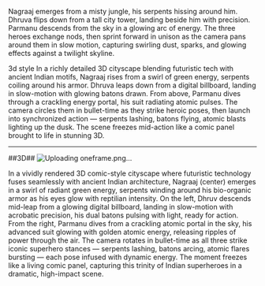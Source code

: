 Nagraaj emerges from a misty jungle, his serpents hissing around him. Dhruva flips down from a tall city tower, landing beside him with precision. Parmanu descends from the sky in a glowing arc of energy. The three heroes exchange nods, then sprint forward in unison as the camera pans around them in slow motion, capturing swirling dust, sparks, and glowing effects against a twilight skyline.

3d style In a richly detailed 3D cityscape blending futuristic tech with ancient Indian motifs, Nagraaj rises from a swirl of green energy, serpents coiling around his armor. Dhruva leaps down from a digital billboard, landing in slow-motion with glowing batons drawn. From above, Parmanu dives through a crackling energy portal, his suit radiating atomic pulses. The camera circles them in bullet-time as they strike heroic poses, then launch into synchronized action — serpents lashing, batons flying, atomic blasts lighting up the dusk. The scene freezes mid-action like a comic panel brought to life in stunning 3D.






-------------------
##3D##
![Uploading oneframe.png…]()


In a vividly rendered 3D comic-style cityscape where futuristic technology fuses seamlessly with ancient Indian architecture, Nagraaj (center) emerges in a swirl of radiant green energy, serpents winding around his bio-organic armor as his eyes glow with reptilian intensity. On the left, Dhruv descends mid-leap from a glowing digital billboard, landing in slow-motion with acrobatic precision, his dual batons pulsing with light, ready for action. From the right, Parmanu dives from a crackling atomic portal in the sky, his advanced suit glowing with golden atomic energy, releasing ripples of power through the air. The camera rotates in bullet-time as all three strike iconic superhero stances — serpents lashing, batons arcing, atomic flares bursting — each pose infused with dynamic energy. The moment freezes like a living comic panel, capturing this trinity of Indian superheroes in a dramatic, high-impact scene.
